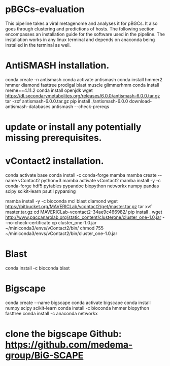 # pBGCs-evaluation
This pipeline takes a viral metagenome and analyses it for pBGCs. It also goes through clustering and predictions of hosts. The following section encompasses an installation guide for the software used in the pipeline. The installation works in any linux terminal and depends on anaconda being installed in the terminal as well. 

# AntiSMASH installation.
conda create -n antismash
conda activate antismash
conda install hmmer2 hmmer diamond fasttree prodigal blast muscle glimmerhmm
conda install meme==4.11.2
conda install openjdk
wget https://dl.secondarymetabolites.org/releases/6.0.0/antismash-6.0.0.tar.gz
tar -zxf antismash-6.0.0.tar.gz
pip install ./antismash-6.0.0
download-antismash-databases
antismash --check-prereqs
# update or install any potentially missing prerequisites. 

# vContact2 installation.

conda activate base
conda install -c conda-forge mamba
mamba create --name vContact2 python=3
mamba activate vContact2
mamba install -y -c conda-forge hdf5 pytables pypandoc biopython networkx numpy pandas scipy scikit-learn psutil pyparsing

mamba install -y -c bioconda mcl blast diamond
wget https://bitbucket.org/MAVERICLab/vcontact2/get/master.tar.gz
tar xvf master.tar.gz
cd MAVERICLab-vcontact2-34ae9c466982/
pip install .
wget http://www.paccanarolab.org/static_content/clusterone/cluster_one-1.0.jar --no-check-certificate
cp cluster_one-1.0.jar ~/miniconda3/envs/vContact2/bin/
chmod 755 ~/miniconda3/envs/vContact2/bin/cluster_one-1.0.jar

# Blast
conda install -c bioconda blast

# Bigscape
conda create --name bigscape
conda activate bigscape
conda install numpy scipy scikit-learn
conda install -c bioconda hmmer biopython fasttree
conda install -c anaconda networkx
# clone the bigscape Github: https://github.com/medema-group/BiG-SCAPE

